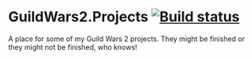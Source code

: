 # GuildWars2.Projects [![Build status](https://ci.appveyor.com/api/projects/status/4c7ne9awjef3fph9/branch/master?svg=true)](https://ci.appveyor.com/project/Roytazz/guildwars2-projects/branch/master)

A place for some of my Guild Wars 2 projects. They might be finished or they might not be finished, who knows!
